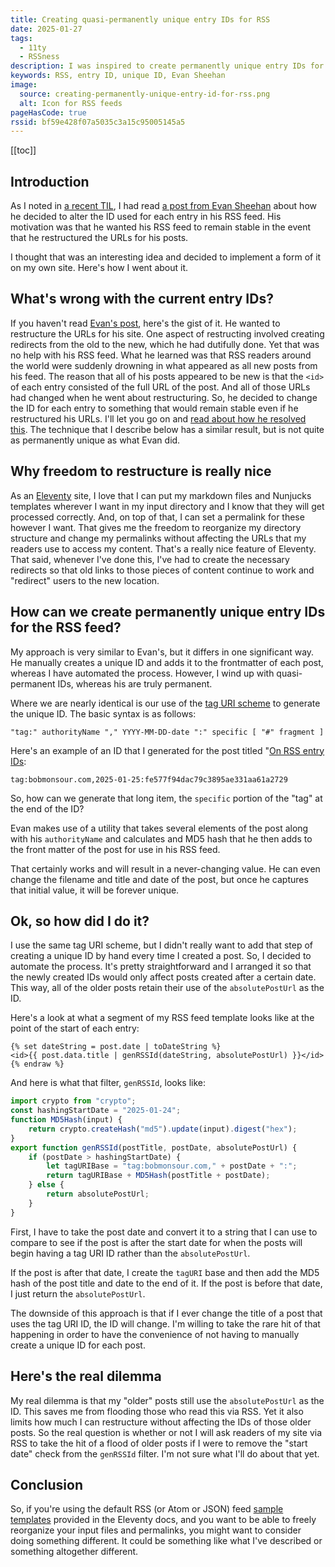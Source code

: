 ```yaml
---
title: Creating quasi-permanently unique entry IDs for RSS
date: 2025-01-27
tags:
  - 11ty
  - RSSness
description: I was inspired to create permanently unique entry IDs for my RSS feed after reading a post by Evan Sheehan.
keywords: RSS, entry ID, unique ID, Evan Sheehan
image:
  source: creating-permanently-unique-entry-id-for-rss.png
  alt: Icon for RSS feeds
pageHasCode: true
rssid: bf59e428f07a5035c3a15c95005145a5
---
```


[[toc]]

## Introduction

As I noted in [a recent TIL](https://bobmonsour.com/til/on-rss-entry-ids/), I had read [a post from Evan Sheehan](https://darthmall.net/2025/on-the-importance-of-stable-ids/) about how he decided to alter the ID used for each entry in his RSS feed. His motivation was that he wanted his RSS feed to remain stable in the event that he restructured the URLs for his posts.

I thought that was an interesting idea and decided to implement a form of it on my own site. Here's how I went about it.

## What's wrong with the current entry IDs?

If you haven't read [Evan's post](https://darthmall.net/2025/on-the-importance-of-stable-ids/), here's the gist of it. He wanted to restructure the URLs for his site. One aspect of restructing involved creating redirects from the old to the new, which he had dutifully done. Yet that was no help with his RSS feed. What he learned was that RSS readers around the world were suddenly drowning in what appeared as all new posts from his feed. The reason that all of his posts appeared to be new is that the `<id>` of each entry consisted of the full URL of the post. And all of those URLs had changed when he went about restructuring. So, he decided to change the ID for each entry to something that would remain stable even if he restructured his URLs. I'll let you go on and [read about how he resolved this](<(https://darthmall.net/2025/on-the-importance-of-stable-ids/)>). The technique that I describe below has a similar result, but is not quite as permanently unique as what Evan did.

## Why freedom to restructure is really nice

As an [Eleventy](https://11ty.dev) site, I love that I can put my markdown files and Nunjucks templates wherever I want in my input directory and I know that they will get processed correctly. And, on top of that, I can set a permalink for these however I want. That gives me the freedom to reorganize my directory structure and change my permalinks without affecting the URLs that my readers use to access my content. That's a really nice feature of Eleventy. That said, whenever I've done this, I've had to create the necessary redirects so that old links to those pieces of content continue to work and "redirect" users to the new location.

## How can we create permanently unique entry IDs for the RSS feed?

My approach is very similar to Evan's, but it differs in one significant way. He manually creates a unique ID and adds it to the frontmatter of each post, whereas I have automated the process. However, I wind up with quasi-permanent IDs, whereas his are truly permanent.

Where we are nearly identical is our use of the [tag URI scheme](https://en.wikipedia.org/wiki/Tag_URI_scheme) to generate the unique ID. The basic syntax is as follows:

```text
"tag:" authorityName "," YYYY-MM-DD-date ":" specific [ "#" fragment ]
```

Here's an example of an ID that I generated for the post titled "[On RSS entry IDs](/til/on-rss-entry-ids/):

```text
tag:bobmonsour.com,2025-01-25:fe577f94dac79c3895ae331aa61a2729
```

So, how can we generate that long item, the `specific` portion of the "tag" at the end of the ID?

Evan makes use of a utility that takes several elements of the post along with his `authorityName` and calculates and MD5 hash that he then adds to the front matter of the post for use in his RSS feed.

That certainly works and will result in a never-changing value. He can even change the filename and title and date of the post, but once he captures that initial value, it will be forever unique.

## Ok, so how did I do it?

I use the same tag URI scheme, but I didn't really want to add that step of creating a unique ID by hand every time I created a post. So, I decided to automate the process. It's pretty straightforward and I arranged it so that the newly created IDs would only affect posts created after a certain date. This way, all of the older posts retain their use of the `absolutePostUrl` as the ID.

Here's a look at what a segment of my RSS feed template looks like at the point of the start of each entry:

```jinja2{% raw %}
{% set dateString = post.date | toDateString %}
<id>{{ post.data.title | genRSSId(dateString, absolutePostUrl) }}</id>{% endraw %}
```

And here is what that filter, `genRSSId`, looks like:

```js
import crypto from "crypto";
const hashingStartDate = "2025-01-24";
function MD5Hash(input) {
	return crypto.createHash("md5").update(input).digest("hex");
}
export function genRSSId(postTitle, postDate, absolutePostUrl) {
	if (postDate > hashingStartDate) {
		let tagURIBase = "tag:bobmonsour.com," + postDate + ":";
		return tagURIBase + MD5Hash(postTitle + postDate);
	} else {
		return absolutePostUrl;
	}
}
```

First, I have to take the post date and convert it to a string that I can use to compare to see if the post is after the start date for when the posts will begin having a tag URI ID rather than the `absolutePostUrl`.

If the post is after that date, I create the `tagURI` base and then add the MD5 hash of the post title and date to the end of it. If the post is before that date, I just return the `absolutePostUrl`.

The downside of this approach is that if I ever change the title of a post that uses the tag URI ID, the ID will change. I'm willing to take the rare hit of that happening in order to have the convenience of not having to manually create a unique ID for each post.

## Here's the real dilemma

My real dilemma is that my "older" posts still use the `absolutePostUrl` as the ID. This saves me from flooding those who read this via RSS. Yet it also limits how much I can restructure without affecting the IDs of those older posts. So the real question is whether or not I will ask readers of my site via RSS to take the hit of a flood of older posts if I were to remove the "start date" check from the `genRSSId` filter. I'm not sure what I'll do about that yet.

## Conclusion

So, if you're using the default RSS (or Atom or JSON) feed [sample templates](https://www.11ty.dev/docs/plugins/rss/#sample-feed-templates) provided in the Eleventy docs, and you want to be able to freely reorganize your input files and permalinks, you might want to consider doing something different. It could be something like what I've described or something altogether different.
